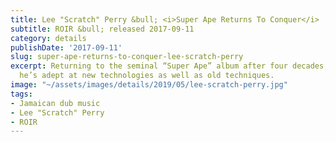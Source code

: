 ```yaml
---
title: Lee "Scratch" Perry &bull; <i>Super Ape Returns To Conquer</i>
subtitle: ROIR &bull; released 2017-09-11
category: details
publishDate: '2017-09-11'
slug: super-ape-returns-to-conquer-lee-scratch-perry
excerpt: Returning to the seminal “Super Ape” album after four decades, Perry proves
  he’s adept at new technologies as well as old techniques.
image: "~/assets/images/details/2019/05/lee-scratch-perry.jpg"
tags:
- Jamaican dub music
- Lee "Scratch" Perry
- ROIR
---
```


